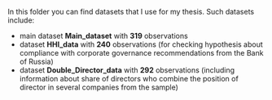 In this folder you can find datasets that I use for my thesis. Such datasets include: 

- main dataset **Main_dataset** with **319** observations
- dataset **HHI_data** with **240** observations (for checking hypothesis about compliance with corporate governance recommendations from the Bank of Russia)
- dataset **Double_Director_data** with **292** observations (including information about share of directors who combine the position of director in several companies from the sample)
